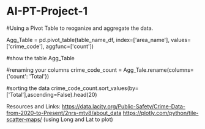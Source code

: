# AI-PT-Project-1

#Using a Pivot Table to reoganize and aggregate the data. 

 Agg_Table = pd.pivot_table(table_name_df,
            index=['area_name'],
            values=['crime_code'],
            aggfunc=['count'])

#show the table 
Agg_Table

#renaming your columns 
crime_code_count = Agg_Tale.rename(columns={'count': 'Total'})

#sorting the data 
crime_code_count.sort_values(by=['Total'],ascending=False).head(20)

Resources and Links: 
    https://data.lacity.org/Public-Safety/Crime-Data-from-2020-to-Present/2nrs-mtv8/about_data
    https://plotly.com/python/tile-scatter-maps/ (using Long and Lat to plot)
